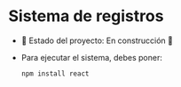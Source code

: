 <h1>Sistema de registros</h1>

- :construction: Estado del proyecto: En construcción :construction:
- Para ejecutar el sistema, debes poner:

  ``` npm install react ```
